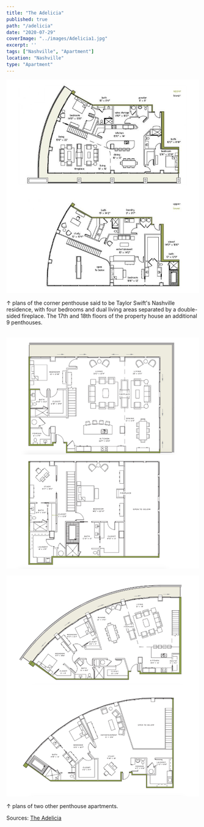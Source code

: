 ```yaml
---
title: "The Adelicia"
published: true
path: "/adelicia"
date: "2020-07-29"
coverImage: "../images/Adelicia1.jpg"
excerpt: ''
tags: ["Nashville", "Apartment"]
location: "Nashville"
type: "Apartment"
---
```


![penthouse1](../images/Adelicia1.jpg)

&#8593; plans of the corner penthouse said to be Taylor Swift's Nashville residence, with four bedrooms and dual living areas separated by a double-sided fireplace. The 17th and 18th floors of the property house an additional 9 penthouses. <br><br>

![penthouse1](../images/Adelicia2.jpg)

![penthouse1](../images/Adelicia3.jpg)

&#8593; plans of two other penthouse apartments.

Sources: [The Adelicia](http://theadelicia.com/)